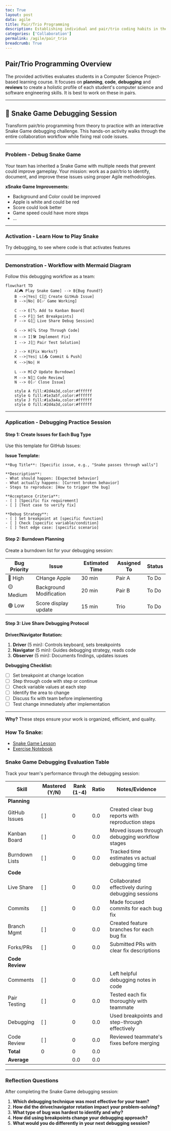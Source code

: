 ```yaml
---
toc: True
layout: post
data: agile
title: Pair/Trio Programming
description: Establishing individual and pair/trio coding habits in the classroom by altering snake game.
categories: ['Collaboration']
permalink: /agile/pair_trio
breadcrumb: True 
---
```


## Pair/Trio Programming Overview

The provided activities evaluates students in a Computer Science Project-based learning course. It focuses on **planning**, **code**, **debugging** and **reviews** to create a holistic profile of each student's computer science and software engineering skills.  It is best to work on these in pairs.

---

## 🐍 Snake Game Debugging Session

Transform pair/trio programming from theory to practice with an interactive Snake Game debugging challenge. This hands-on activity walks through the entire collaboration workflow while fixing real code issues.

---

### Problem - Debug Snake Game

Your team has inherited a Snake Game with multiple needs that prevent could improve gameplay. Your mission: work as a pair/trio to identify, document, and improve these issues using proper Agile methodologies.

**xSnake Game Improvements:**

- Background and Color could be improved
- Apple is white and could be red
- Score could look better
- Game speed could have more steps
- ...

---

### Activation - Learn How to Play Snake

Try debugging, to see where code is that activates features

---

### Demonstration - Workflow with Mermaid Diagram

Follow this debugging workflow as a team:

```mermaid
flowchart TD
    A[🎮 Play Snake Game] --> B{Bug Found?}
    B -->|Yes| C[📝 Create GitHub Issue]
    B -->|No| D[✅ Game Working]
    
    C --> E[🏷️ Add to Kanban Board]
    E --> F[🎯 Set Breakpoints]
    F --> G[👥 Live Share Debug Session]
    
    G --> H[🔍 Step Through Code]
    H --> I[🛠️ Implement Fix]
    I --> J[🧪 Pair Test Solution]
    
    J --> K{Fix Works?}
    K -->|Yes| L[📤 Commit & Push]
    K -->|No| H
    
    L --> M[📋 Update Burndown]
    M --> N[🔄 Code Review]
    N --> O[✅ Close Issue]
    
    style A fill:#2d4a3d,color:#ffffff
    style G fill:#1e3a5f,color:#ffffff
    style J fill:#1a3a4a,color:#ffffff
    style O fill:#2d4a3d,color:#ffffff
```

---

### Application - Debugging Practice Session

#### Step 1: Create Issues for Each Bug Type

Use this template for GitHub Issues:

**Issue Template:**
```
**Bug Title**: [Specific issue, e.g., "Snake passes through walls"]

**Description**: 
- What should happen: [Expected behavior]
- What actually happens: [Current broken behavior]
- Steps to reproduce: [How to trigger the bug]

**Acceptance Criteria**:
- [ ] [Specific fix requirement]
- [ ] [Test case to verify fix]

**Debug Strategy**:
- [ ] Set breakpoint at [specific function]
- [ ] Check [specific variable/condition]
- [ ] Test edge case: [specific scenario]
```

#### Step 2: Burndown Planning

Create a burndown list for your debugging session:

| Bug Priority | Issue | Estimated Time | Assigned To | Status |
|--------------|-------|----------------|-------------|---------|
| 🔴 High | CHange Apple | 30 min | Pair A | To Do |
| 🟡 Medium | Background Modification | 20 min | Pair B | To Do |
| 🟢 Low | Score display update | 15 min | Trio | To Do |

#### Step 3: Live Share Debugging Protocol

**Driver/Navigator Rotation:**

1. **Driver** (5 min): Controls keyboard, sets breakpoints
2. **Navigator** (5 min): Guides debugging strategy, reads code
3. **Observer** (5 min): Documents findings, updates issues

**Debugging Checklist:**

- [ ] Set breakpoint at change location
- [ ] Step through code with step or continue
- [ ] Check variable values at each step
- [ ] Identify the area to change
- [ ] Discuss fix with team before implementing
- [ ] Test change immediately after implementation

---
**Why?**
These steps ensure your work is organized, efficient, and quality. 

### How To Snake:
- [Snake Game Lesson](_notebooks/CSP/Lessons/2025-08-19-snakeHacks.ipynb)
- [Exercise Notebook](_notebooks/CSP/Lessons/2025-08-24-examplehacks.ipynb)

### Snake Game Debugging Evaluation Table

Track your team's performance through the debugging session:

| Skill | Mastered (Y/N) | Rank (1-4) | Ratio | Notes/Evidence |
|-------|----------------|------------|-------|----------------|
| **Planning** | | | | |
| GitHub Issues | [ ] | 0 | 0.0 | Created clear bug reports with reproduction steps |
| Kanban Board | [ ] | 0 | 0.0 | Moved issues through debugging workflow stages |
| Burndown Lists | [ ] | 0 | 0.0 | Tracked time estimates vs actual debugging time |
| **Code** | | | | |
| Live Share | [ ] | 0 | 0.0 | Collaborated effectively during debugging sessions |
| Commits | [ ] | 0 | 0.0 | Made focused commits for each bug fix |
| Branch Mgmt | [ ] | 0 | 0.0 | Created feature branches for each bug fix |
| Forks/PRs | [ ] | 0 | 0.0 | Submitted PRs with clear fix descriptions |
| **Code Review** | | | | |
| Comments | [ ] | 0 | 0.0 | Left helpful debugging notes in code |
| Pair Testing | [ ] | 0 | 0.0 | Tested each fix thoroughly with teammate |
| Debugging | [ ] | 0 | 0.0 | Used breakpoints and step-through effectively |
| Code Review | [ ] | 0 | 0.0 | Reviewed teammate's fixes before merging |
| **Total** | 0 | 0 | 0.0 | |
| **Average** | | 0.0 | 0.0 | |

---

### Reflection Questions

After completing the Snake Game debugging session:

1. **Which debugging technique was most effective for your team?**
2. **How did the driver/navigator rotation impact your problem-solving?**
3. **What type of bug was hardest to identify and why?**
4. **How did using breakpoints change your debugging approach?**
5. **What would you do differently in your next debugging session?**

